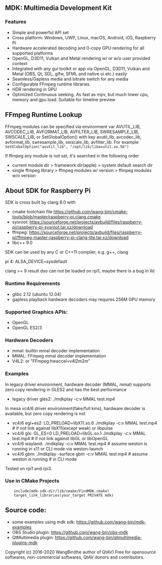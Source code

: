 ## MDK: Multimedia Development Kit

### Features
- Simple and powerful API set
- Cross platform: Windows, UWP, Linux, macOS, Android, iOS, Raspberry Pi
- Hardware accelerated decoding and 0-copy GPU rendering for all supported platforms
- OpenGL, D3D11, Vulkan and Metal rendering w/ or w/o user provided context
- Integrated with any gui toolkit or app via OpenGL, D3D11, Vulkan and Metal (OBS, Qt, SDL, glfw, SFML and native ui etc.) easily
- Seamless/Gapless media and bitrate switch for any media
- Configurable FFmpeg runtime libraries.
- HDR rendering in GPU
- Optimized Continuous seeking. As fast as mpv, but much lower cpu, memory and gpu load. Suitable for timeline preview

## FFmpeg Runtime Lookup
FFmpeg modules can be specified via environment var AVUTIL_LIB, AVCODEC_LIB, AVFORMAT_LIB, AVFILTER_LIB, SWRESAMPLE_LIB, SWSCALE_LIB, or SetGlobalOption() with key avutil_lib, avcodec_lib, avformat_lib, swresample_lib, swscale_lib, avfilter_lib. For example `SetGlobalOption("avutil_lib", "/opt/lib/libavutil.so.56")`

If ffmpeg any module is not set, it's searched in the following order
- current module dir > framework dir(apple) > system default search dir
- single ffmpeg library > ffmpeg modules w/ version > ffmpeg modules w/o version


## About SDK for Raspberry Pi
SDK is cross built by clang 8.0 with
- cmake toolchain file https://github.com/wang-bin/cmake-tools/blob/master/raspberry-pi.clang.cmake
- sysroot: https://sourceforge.net/projects/avbuild/files/raspberry-pi/raspberry-pi-sysroot.tar.xz/download
- ffmpeg: https://sourceforge.net/projects/avbuild/files/raspberry-pi/ffmpeg-master-raspberry-pi-clang-lite.tar.xz/download
- libc++ 9.0

SDK can be used by any C or C++11 compiler, e.g. g++, clang

pi 4: ALSA_DEVICE=sysdefault

clang >= 9 result dso can not be loaded on rpi1, maybe there is a bug in lld

### Runtime Requirements
- glibc 2.12 (ubuntu 12.04)
- gapless playback hardware decoders may requires 256M GPU memory

### Supported Graphics APIs:
- OpenGL
- OpenGL ES2/3

### Hardware Decoders
- mmal: builtin mmal decoder implementation
- MMAL: FFmpeg mmal decoder implementation
- V4L2: or "FFmpeg:hwaccel=v4l2m2m"

### Examples
In legacy driver environment, hardware decoder (MMAL, mmal) supports zero copy rendering in GLES2 and has the best performance
- legacy driver gles2: ./mdkplay -c:v MMAL test.mp4


In mesa vc4/6 driver environment(fake/full kms), hardware decoder is available, but zero copy rendering is not
- vc4/6 egl+es2: LD_PRELOAD=libX11.so.6 ./mdkplay -c:v MMAL test.mp4 # if not link against libX11(except weak) or libpulse
- vc4/6 glx: GL_ES=0 LD_PRELOAD=libGL.so.1 ./mdkplay -c:v MMAL test.mp4 # if not link against libGL or libOpenGL
- vc4/6 wayland: ./mdkplay -c:v MMAL test.mp4  # assume weston is running in x11 or CLI mode via weston-launch
- vc4/6 gbm: ./mdkplay -surface gbm -c:v MMAL test.mp4  # assume weston is running # in CLI mode

Tested on rpi1 and rpi3.

### Use in CMake Projects
```
	include(mdk-sdk-dir/lib/cmake/FindMDK.cmake)
	target_link_libraries(your_target PRIVATE mdk)
```

## Source code:
- some examples using mdk sdk: https://github.com/wang-bin/mdk-examples
- OBS Studio plugin: https://github.com/wang-bin/obs-mdk
- QtMultimedia plugin: https://github.com/wang-bin/qtmultimedia-plugins-mdk

Copyright (c) 2016-2020 WangBin(the author of QtAV) <wbsecg1 at gmail.com>
Free for opensource softwares, non-commercial softwares, QtAV donors and contributors.